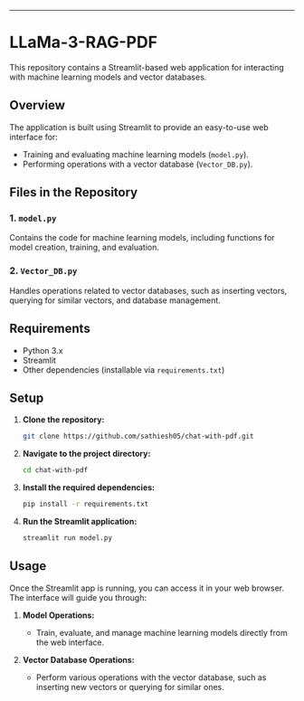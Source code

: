 

---


# LLaMa-3-RAG-PDF

This repository contains a Streamlit-based web application for interacting with machine learning models and vector databases.

## Overview

The application is built using Streamlit to provide an easy-to-use web interface for:

- Training and evaluating machine learning models (`model.py`).
- Performing operations with a vector database (`Vector_DB.py`).

## Files in the Repository

### 1. `model.py`
Contains the code for machine learning models, including functions for model creation, training, and evaluation.

### 2. `Vector_DB.py`
Handles operations related to vector databases, such as inserting vectors, querying for similar vectors, and database management.


## Requirements

- Python 3.x
- Streamlit
- Other dependencies (installable via `requirements.txt`)

## Setup

1. **Clone the repository:**
   ```bash
   git clone https://github.com/sathiesh05/chat-with-pdf.git
   ```
2. **Navigate to the project directory:**
   ```bash
   cd chat-with-pdf
   ```
3. **Install the required dependencies:**
   ```bash
   pip install -r requirements.txt
   ```
4. **Run the Streamlit application:**
   ```bash
   streamlit run model.py
   ```

## Usage

Once the Streamlit app is running, you can access it in your web browser. The interface will guide you through:

1. **Model Operations:**
   - Train, evaluate, and manage machine learning models directly from the web interface.

2. **Vector Database Operations:**
   - Perform various operations with the vector database, such as inserting new vectors or querying for similar ones.
